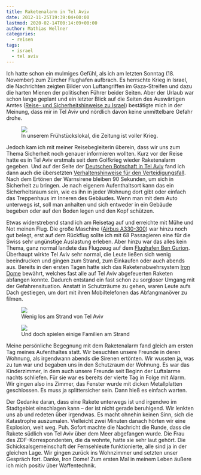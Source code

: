 ```yaml
---
title: Raketenalarm in Tel Aviv
date: 2012-11-25T19:39:04+00:00
lastmod: 2020-02-14T00:14:09+00:00
author: Mathias Wellner
categories:
  - reisen
tags:
  - israel
  - tel aviv
---
```

Ich hatte schon ein mulmiges Gefühl, als ich am letzten Sonntag (18. November) zum Zürcher Flughafen aufbrach. Es herrschte Krieg in Israel, die Nachrichten zeigten Bilder von Luftangriffen im Gaza-Streifen und dazu die harten Mienen der politischen Führer beider Seiten. Aber der Urlaub war schon lange geplant und ein letzter Blick auf die Seiten des Auswärtigen Amtes ([Reise- und Sicherheitshinweise zu Israel](http://www.auswaertiges-amt.de/sid_D4A000A27F9ED9D47EA20A8B07474D57/DE/Laenderinformationen/00-SiHi/Nodes/IsraelSicherheit_node.html)) bestätigte mich in der Meinung, dass mir in Tel Aviv und nördlich davon keine unmittelbare Gefahr drohe. 

<figure style="max-width: 500px;">
  <img src="https://lh3.googleusercontent.com/-GgyG0WWwPBs/ULHiKQNQg9I/AAAAAAAAAuw/iEdMweC8eE0/s800/MW_20121119_3155.jpg" />
  <figcaption>In unserem Frühstückslokal, die Zeitung ist voller Krieg.</figcaption>
</figure>

Jedoch kam ich mit meiner Reisebegleiterin überein, dass wir uns zum Thema Sicherheit noch genauer informieren wollten. Kurz vor der Reise hatte es in Tel Aviv erstmals seit dem Golfkrieg wieder Raketenalarm gegeben. Und auf der Seite der [Deutschen Botschaft in Tel Aviv](http://www.tel-aviv.diplo.de/Vertretung/telaviv/de/Startseite.html) fand ich dann auch die übersetzten [Verhaltenshinweise für den Verteidigungsfall](http://www.tel-aviv.diplo.de/contentblob/3733548/Daten/2846780/121116VerhaltenshinweiseKrise.pdf). Nach dem Ertönen der Warnsirene bleiben 90&nbsp;Sekunden, um sich in Sicherheit zu bringen. Je nach eigenem Aufenthaltsort kann das ein Sicherheitsraum sein, wie es ihn in jeder Wohnung dort gibt oder einfach das Treppenhaus im Inneren des Gebäudes. Wenn man mit dem Auto unterwegs ist, soll man anhalten und sich entweder in ein Gebäude begeben oder auf den Boden legen und den Kopf schützen. 

Etwas widerstrebend stand ich am Reisetag auf und erreichte mit Mühe und Not meinen Flug. Die große Maschine ([Airbus A330-300](http://de.wikipedia.org/wiki/Airbus_A330#A330-300)) war hinzu noch gut belegt, erst auf dem Rückflug sollte ich mit 68&nbsp;Passagieren eine für die Swiss sehr ungünstige Auslastung erleben. Aber hinzu war das alles kein Thema, ganz normal landete das Flugzeug auf dem [Flughafen Ben Gurion](http://de.wikipedia.org/wiki/Flughafen_Ben_Gurion). Überhaupt wirkte Tel Aviv sehr normal, die Leute ließen sich wenig beeindrucken und gingen zum Strand, zum Einkaufen oder auch abends aus. Bereits in den ersten Tagen hatte sich das Raketenabwehrsystem [Iron Dome](http://de.wikipedia.org/wiki/Iron_Dome) bewährt, welches fast alle auf Tel Aviv abgefeuerten Raketen abfangen konnte. Dadurch entstand ein fast schon zu sorgloser Umgang mit der Gefahrensituation. Anstatt in Schutzräume zu gehen, waren Leute aufs Dach gestiegen, um dort mit ihren Mobiltelefonen das Abfangmanöver zu filmen. 

<figure style="max-width: 500px;">
  <img src="https://lh5.googleusercontent.com/-lpC-_splKWg/ULHiLbkmR8I/AAAAAAAAAu8/kch1e9Qe8Vo/s800/MW_20121119_3175.jpg" />
  <figcaption>Wenig los am Strand von Tel Aviv</figcaption>
</figure>

<figure style="max-width: 500px;">
  <img src="https://lh5.googleusercontent.com/-8hhLpKqIqUQ/ULHiMIELWGI/AAAAAAAAAvQ/2jHojGfke3E/s800/MW_20121119_3183.jpg" />
  <figcaption>Und doch spielen einige Familien am Strand</figcaption>
</figure>

Meine persönliche Begegnung mit dem Raketenalarm fand gleich am ersten Tag meines Aufenthaltes statt. Wir besuchten unsere Freunde in deren Wohnung, als irgendwann abends die Sirenen ertönten. Wir wussten ja, was zu tun war und begaben uns in den Schutzraum der Wohnung. Es war das Kinderzimmer, in dem auch unsere Freunde seit Beginn der Luftalarme nachts schliefen. Für sie war es bereits der vierte Tag in Folge mit Alarm. Wir gingen also ins Zimmer, das Fenster wurde mit dicken Metallplatten geschlossen. Es muss ja splittersicher sein. Dann hieß es einfach warten. 

Der Gedanke daran, dass eine Rakete unterwegs ist und irgendwo im Stadtgebiet einschlagen kann &ndash; der ist nicht gerade beruhigend. Wir lenkten uns ab und redeten über irgendwas. Es macht ohnehin keinen Sinn, sich die Katastrophe auszumalen. Vielleicht zwei Minuten danach hörten wir eine Explosion, weit weg. Puh. Sofort machte die Nachricht die Runde, dass die Rakete südlich von Tel Aviv über dem Meer abgefangen wurde. Die Frau des ZDF-Korrespondenten, die da wohnte, hatte sie sehr laut gehört. Die Schicksalsgemeinschaft der Fernsehleute funktionierte, alle sind ja in der gleichen Lage. Wir gingen zurück ins Wohnzimmer und setzten unser Gespräch fort. Danke, Iron Dome! Zum ersten Mal in meinem Leben äußere ich mich positiv über Waffentechnik.